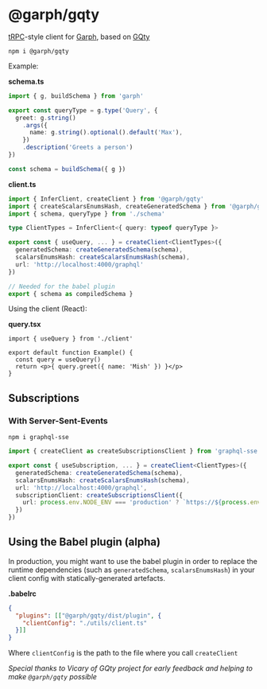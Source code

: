 # @garph/gqty

[tRPC](https://github.com/trpc/trpc)-style client for [Garph](https://github.com/stepci/garph), based on [GQty](https://github.com/gqty-dev/gqty)

```
npm i @garph/gqty
```

Example:

**schema.ts**

```ts
import { g, buildSchema } from 'garph'

export const queryType = g.type('Query', {
  greet: g.string()
    .args({
      name: g.string().optional().default('Max'),
    })
    .description('Greets a person')
})

const schema = buildSchema({ g })
```

**client.ts**

```ts
import { InferClient, createClient } from '@garph/gqty'
import { createScalarsEnumsHash, createGeneratedSchema } from '@garph/gqty/dist/utils'
import { schema, queryType } from './schema'

type ClientTypes = InferClient<{ query: typeof queryType }>

export const { useQuery, ... } = createClient<ClientTypes>({
  generatedSchema: createGeneratedSchema(schema),
  scalarsEnumsHash: createScalarsEnumsHash(schema),
  url: 'http://localhost:4000/graphql'
})

// Needed for the babel plugin
export { schema as compiledSchema }
```

Using the client (React):

**query.tsx**

```tsx
import { useQuery } from './client'

export default function Example() {
  const query = useQuery()
  return <p>{ query.greet({ name: 'Mish' }) }</p>
}
```

## Subscriptions

### With Server-Sent-Events

```
npm i graphql-sse
```

```ts
import { createClient as createSubscriptionsClient } from 'graphql-sse'

export const { useSubscription, ... } = createClient<ClientTypes>({
  generatedSchema: createGeneratedSchema(schema),
  scalarsEnumsHash: createScalarsEnumsHash(schema),
  url: 'http://localhost:4000/graphql',
  subscriptionClient: createSubscriptionsClient({
    url: process.env.NODE_ENV === 'production' ? `https://${process.env.NEXT_PUBLIC_VERCEL_URL}/api/graphql/stream` : 'http://localhost:3000/api/graphql/stream'
  })
})
```

## Using the Babel plugin (alpha)

In production, you might want to use the babel plugin in order to replace the runtime dependencies (such as `generatedSchema`, `scalarsEnumsHash`) in your client config with statically-generated artefacts.

**.babelrc**

```json
{
  "plugins": [["@garph/gqty/dist/plugin", {
    "clientConfig": "./utils/client.ts"
  }]]
}
```

Where `clientConfig` is the path to the file where you call `createClient`

*Special thanks to Vicary of GQty project for early feedback and helping to make `@garph/gqty` possible*

